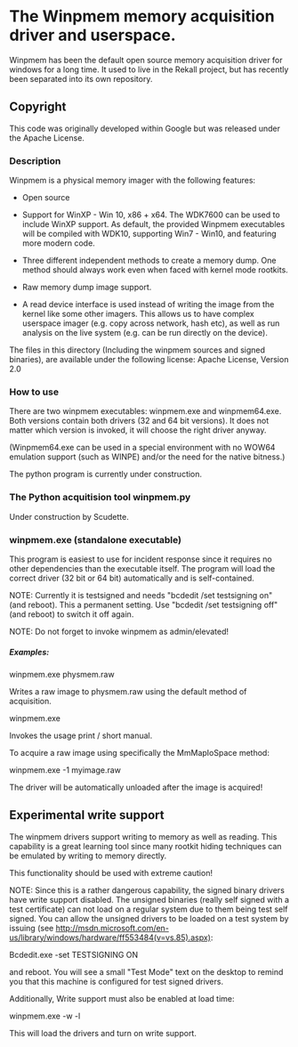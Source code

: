 # The Winpmem memory acquisition driver and userspace.

Winpmem has been the default open source memory acquisition driver for
windows for a long time. It used to live in the Rekall project, but
has recently been separated into its own repository.


## Copyright

This code was originally developed within Google but was released
under the Apache License.

### Description

Winpmem is a physical memory imager with the following features:

- Open source

- Support for WinXP - Win 10, x86 + x64. The WDK7600 can be used to 
  include WinXP support.
  As default, the provided Winpmem executables will be compiled with WDK10, 
  supporting Win7 - Win10, and featuring more modern code.

- Three different independent methods to create a memory dump.
  One method should always work even when faced with kernel mode rootkits.

- Raw memory dump image support.

- A read device interface is used instead of writing the image from the kernel
  like some other imagers. This allows us to have complex userspace imager
  (e.g. copy across network, hash etc), as well as run analysis on the live
  system (e.g. can be run directly on the device).

The files in this directory (Including the winpmem sources and signed binaries),
are available under the following license: Apache License, Version 2.0

### How to use

There are two winpmem executables: winpmem.exe and winpmem64.exe.  
Both versions contain both drivers (32 and 64 bit versions). It does 
not matter which version is invoked, it will choose the right driver anyway. 

(Winpmem64.exe can be used in a special environment with no WOW64 emulation 
support (such as WINPE) and/or the need for the native bitness.)

The python program is currently under construction.


### The Python acquitision tool winpmem.py

Under construction by Scudette.



### winpmem.exe (standalone executable)

This program is easiest to use for incident response since it requires no other
dependencies than the executable itself. The program will load the correct
driver (32 bit or 64 bit) automatically and is self-contained.

NOTE: Currently it is testsigned and needs "bcdedit /set testsigning on" (and reboot). 
This a permanent setting. Use "bcdedit /set testsigning off" (and reboot) to switch it off again.

NOTE: Do not forget to invoke winpmem as admin/elevated!

##### Examples:

winpmem.exe physmem.raw

Writes a raw image to physmem.raw using the default method of acquisition.

winpmem.exe 

Invokes the usage print / short manual.

To acquire a raw image using specifically the MmMapIoSpace method:

winpmem.exe -1 myimage.raw

The driver will be automatically unloaded after the image is acquired!



Experimental write support
--------------------------

The winpmem drivers support writing to memory as well as reading. 
This capability is a great learning tool since many rootkit hiding
techniques can be emulated by writing to memory directly. 

This functionality should be used with extreme caution!

NOTE: Since this is a rather dangerous capability, the signed binary drivers
have write support disabled. The unsigned binaries (really self signed with a
test certificate) can not load on a regular system due to them being test self
signed. You can allow the unsigned drivers to be loaded on a test system by
issuing (see
http://msdn.microsoft.com/en-us/library/windows/hardware/ff553484(v=vs.85).aspx):

Bcdedit.exe -set TESTSIGNING ON

and reboot. You will see a small "Test Mode" text on the desktop to remind you
that this machine is configured for test signed drivers.

Additionally, Write support must also be enabled at load time:

winpmem.exe -w -l

This will load the drivers and turn on write support.


